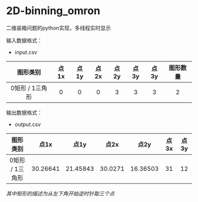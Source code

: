 # 2D-binning_omron
二维装箱问题的python实现，多线程实时显示



输入数据格式：

- input.csv

|    图形类别     | 点1x | 点1y | 点2x | 点2y | 点3y | 点3y | 图形数量 |
| :-------------: | :--: | :--: | :--: | :--: | :--: | :--: | :------: |
| 0矩形 / 1三角形 |  0   |  0   |  0   |  3   |  3   |  3   |    2     |

输出数据格式：

- output.csv

|    图形类别     |   点1x   |   点1y   |  点2x   |   点2y   | 点3x | 点3y |
| :-------------: | :------: | :------: | :-----: | :------: | :--: | :--: |
| 0矩形 / 1三角形 | 30.26641 | 21.45843 | 30.0271 | 16.36503 |  31  |  12  |

*其中矩形的描述为从左下角开始逆时针取三个点*